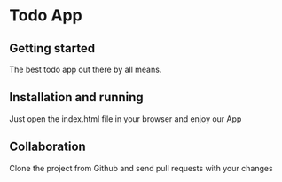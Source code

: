 # Todo App

## Getting started
The best todo app out there by all means.

## Installation and running

Just open the index.html  file in your browser and enjoy our App

## Collaboration
Clone the project from Github and send pull requests with your changes

